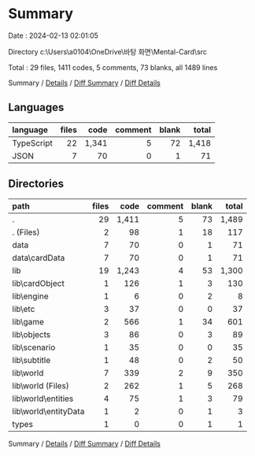 # Summary

Date : 2024-02-13 02:01:05

Directory c:\\Users\\a0104\\OneDrive\\바탕 화면\\Mental-Card\\src

Total : 29 files,  1411 codes, 5 comments, 73 blanks, all 1489 lines

Summary / [Details](details.md) / [Diff Summary](diff.md) / [Diff Details](diff-details.md)

## Languages
| language | files | code | comment | blank | total |
| :--- | ---: | ---: | ---: | ---: | ---: |
| TypeScript | 22 | 1,341 | 5 | 72 | 1,418 |
| JSON | 7 | 70 | 0 | 1 | 71 |

## Directories
| path | files | code | comment | blank | total |
| :--- | ---: | ---: | ---: | ---: | ---: |
| . | 29 | 1,411 | 5 | 73 | 1,489 |
| . (Files) | 2 | 98 | 1 | 18 | 117 |
| data | 7 | 70 | 0 | 1 | 71 |
| data\\cardData | 7 | 70 | 0 | 1 | 71 |
| lib | 19 | 1,243 | 4 | 53 | 1,300 |
| lib\\cardObject | 1 | 126 | 1 | 3 | 130 |
| lib\\engine | 1 | 6 | 0 | 2 | 8 |
| lib\\etc | 3 | 37 | 0 | 0 | 37 |
| lib\\game | 2 | 566 | 1 | 34 | 601 |
| lib\\objects | 3 | 86 | 0 | 3 | 89 |
| lib\\scenario | 1 | 35 | 0 | 0 | 35 |
| lib\\subtitle | 1 | 48 | 0 | 2 | 50 |
| lib\\world | 7 | 339 | 2 | 9 | 350 |
| lib\\world (Files) | 2 | 262 | 1 | 5 | 268 |
| lib\\world\\entities | 4 | 75 | 1 | 3 | 79 |
| lib\\world\\entityData | 1 | 2 | 0 | 1 | 3 |
| types | 1 | 0 | 0 | 1 | 1 |

Summary / [Details](details.md) / [Diff Summary](diff.md) / [Diff Details](diff-details.md)